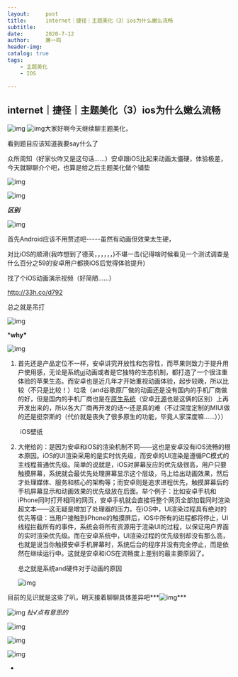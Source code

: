```yaml
---
layout:     post
title:      internet｜捷径｜主题美化（3）ios为什么嫩么流畅
subtitle:   
date:       2020-7-12
author:     廉一鸣
header-img: 
catalog: true
tags:
    - 主题美化
    - IOS

---
```


## internet｜捷径｜主题美化（3）ios为什么嫩么流畅

![img](https://mmbiz.qpic.cn/mmbiz_gif/tMsLbdfwxoM12GmQGZYFy7azn1RM2Izncuqicg2azuCibJyPB4QUKslUmRtlYYXibScaxKCGx7ebczkJLq5mQWhJg/640?wx_fmt=gif&tp=webp&wxfrom=5&wx_lazy=1)
![img](https://mmbiz.qpic.cn/mmbiz_png/tMsLbdfwxoNr19BkJJ802uHqUwMTCa8sD83Ie6fa9CBibdfXsibM80AF8y8NuvrAHf8EyvFX4ATkrrm4aSx31URw/640?wx_fmt=png&tp=webp&wxfrom=5&wx_lazy=1&wx_co=1)大家好啊今天继续聊主题美化，

看到题目应该知道我要say什么了

众所周知（好家伙咋又是这句话……）安卓跟iOS比起来动画太僵硬，体验极差，今天就聊聊介个吧，也算是给之后主题美化做个铺垫

![img](https://mmbiz.qpic.cn/mmbiz_png/tMsLbdfwxoNr19BkJJ802uHqUwMTCa8sHP2wo5cZWH6lBLJTQBZnlT8FkhbmoBnLhxNP7Jc2KhZHPWvu6XlsAQ/640?wx_fmt=png&tp=webp&wxfrom=5&wx_lazy=1&wx_co=1)





![img](https://mmbiz.qpic.cn/mmbiz_png/tMsLbdfwxoPvhibcLnC5hTcXqKITTp19OH29NLiam9n4fQKickXsBhK690REU4AB7V3lQCIYMvKB7L1fbALqaCoAw/640?wx_fmt=png&tp=webp&wxfrom=5&wx_lazy=1&wx_co=1)

***区别***

![img](https://mmbiz.qpic.cn/mmbiz_png/tMsLbdfwxoM12GmQGZYFy7azn1RM2IznibrWgBLOicIoeicsg3LGoSS6wTeO5SJomic3dofibictDVGkkudHjOHZekDA/640?wx_fmt=png&tp=webp&wxfrom=5&wx_lazy=1&wx_co=1)

首先Android应该不用赘述吧-----虽然有动画但效果太生硬，

对比iOS的顺滑(我咋想到了德芙，，，，，，)不堪一击(记得啥时候看见一个测试调查是什么百分之59的安卓用户都换iOS后觉得体验提升)

找了个iOS动画演示视频（好简陋……）

http://33h.co/d792

总之就是吊打











![img](https://mmbiz.qpic.cn/mmbiz_png/tMsLbdfwxoPvhibcLnC5hTcXqKITTp19OAGQ6v3CMNd82aSzq3ib9HJibexbJUfTD5lLKgnnJicYrmOlSF7BtnrbBg/640?wx_fmt=png&tp=webp&wxfrom=5&wx_lazy=1&wx_co=1)

***why\***

![img](https://mmbiz.qpic.cn/mmbiz_png/tMsLbdfwxoM12GmQGZYFy7azn1RM2IznibrWgBLOicIoeicsg3LGoSS6wTeO5SJomic3dofibictDVGkkudHjOHZekDA/640?wx_fmt=png&tp=webp&wxfrom=5&wx_lazy=1&wx_co=1)



1. 首先还是产品定位不一样，安卓讲究开放性和包容性，而苹果则致力于提升用户使用感，无论是系统[ui](https://mp.weixin.qq.com/s?__biz=MzI4Nzc2MzA3OQ==&mid=2247484221&idx=2&sn=6182e46f0342d53f24b93e25f9033650&scene=21#wechat_redirect)动画或者是它独特的生态机制，都打造了一个很注重体验的苹果生态。而安卓也是近几年才开始重视动画体验，起步较晚，所以比较（不只是比较！）垃圾（and谷歌原厂做的动画还是没有国内的手机厂商做的好，但是国内的手机厂商也是在[原生系统](https://mp.weixin.qq.com/s?__biz=MzI4Nzc2MzA3OQ==&mid=2247483952&idx=2&sn=a0fd2a36cd857b1ab821ba18d829c1f3&scene=21#wechat_redirect)（安卓[开源](https://mp.weixin.qq.com/s?__biz=MzI4Nzc2MzA3OQ==&mid=2247483869&idx=2&sn=942ca99c2926af50fd37ce5049c954fd&scene=21#wechat_redirect)也是这俩的区别）上再开发出来的，所以各大厂商再开发的话～还是真的难（不过深度定制的MIUI做的还是挺奈斯的（代价就是丧失了很多原生的功能，毕竟人家深度嘛……）））

   ![img](data:image/gif;base64,iVBORw0KGgoAAAANSUhEUgAAAAEAAAABCAYAAAAfFcSJAAAADUlEQVQImWNgYGBgAAAABQABh6FO1AAAAABJRU5ErkJggg==)
   iOS壁纸

   

2. 大佬给的：是因为安卓和iOS的渲染机制不同——这也是安卓没有iOS流畅的根本原因。iOS的UI渲染采用的是实时优先级，而安卓的UI渲染是遵循PC模式的主线程普通优先级。简单的说就是，iOS对屏幕反应的优先级很高，用户只要触摸屏幕，系统就会最优先处理屏幕显示这个层级，马上给出动画效果，然后才处理媒体、服务和核心的架构等；而安卓则是追求进程优先，触摸屏幕后的手机屏幕显示和动画效果的优先级放在后面。举个例子：比如安卓手机和iPhone同时打开相同的网页，安卓手机就会直接将整个网页全部加载同时渲染超文本——这无疑是增加了处理器的压力。在iOS中，UI渲染过程具有绝对的优先等级：当用户接触到iPhone的触摸屏后，iOS中所有的进程都将停止，UI线程拦截所有的事件，系统会将所有资源用于渲染UI的过程，以保证用户界面的实时渲染优先级。而在安卓系统中，UI渲染过程的优先级别却没有那么高，也就是说当你触摸安卓手机屏幕时，系统后台的程序并没有完全停止，而是依然在继续运行中。这就是安卓和iOS在流畅度上差别的最主要原因了。

   总之就是系统and硬件对于动画的原因

   ![img](https://mmbiz.qpic.cn/mmbiz_jpg/tMsLbdfwxoNHzfqPOh1ibNq90M4nvtoPRn7BLvV8B94ekdVgXvSJ4Drs19wOwbuJ33KpqsATJGn3QD1xXUJHEYQ/640?wx_fmt=jpeg&tp=webp&wxfrom=5&wx_lazy=1&wx_co=1)

目前的见识就是这些了叭，明天接着聊聊具体差异吧***![img](https://mmbiz.qpic.cn/mmbiz_png/tMsLbdfwxoM12GmQGZYFy7azn1RM2IznibrWgBLOicIoeicsg3LGoSS6wTeO5SJomic3dofibictDVGkkudHjOHZekDA/640?wx_fmt=png&tp=webp&wxfrom=5&wx_lazy=1&wx_co=1)\***



![img](https://mmbiz.qpic.cn/mmbiz_jpg/tMsLbdfwxoPvhibcLnC5hTcXqKITTp19Os0eaE28ibFHd1diborCdq4BOb32R37jcoPQmJibxk3ibbS3xQp2L4TXicvg/640?wx_fmt=jpeg&tp=webp&wxfrom=5&wx_lazy=1&wx_co=1)
*扯√点有意思的*

![img](https://mmbiz.qpic.cn/mmbiz_png/tMsLbdfwxoPvhibcLnC5hTcXqKITTp19Ovpehh5NLA7iby74dePuZNdVwMfh4UKhoyklYRR7ODOtmvbaaeBdf4Og/640?wx_fmt=png&tp=webp&wxfrom=5&wx_lazy=1&wx_co=1)

![img](https://mmbiz.qpic.cn/mmbiz_png/tMsLbdfwxoNr19BkJJ802uHqUwMTCa8sHP2wo5cZWH6lBLJTQBZnlT8FkhbmoBnLhxNP7Jc2KhZHPWvu6XlsAQ/640?wx_fmt=png&tp=webp&wxfrom=5&wx_lazy=1&wx_co=1)

![img](https://mmbiz.qpic.cn/mmbiz_gif/tMsLbdfwxoNr19BkJJ802uHqUwMTCa8sOXAZuEvTzIUvibjyVAlfEZsQLY2X3fcOFZg9Es1rBuEQmZyVSFCMAnA/640?wx_fmt=gif&tp=webp&wxfrom=5&wx_lazy=1)



*